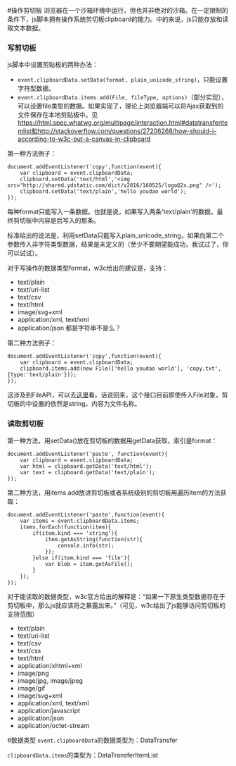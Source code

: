 #操作剪切板
浏览器在一个沙箱环境中运行，但也并非绝对的沙箱。在一定限制的条件下，js脚本拥有操作系统剪切板clipboard的能力。中的来说，js只能存放和读取文本数据。

### 写剪切板

js脚本中设置剪贴板的两种办法：

- ``event.clipboardData.setData(format, plain_unicode_string)``，只能设置字符型数据。
- ``event.clipboardData.items.add(File, fileType, options)``（部分实现），可以设置file类型的数据。如果实现了，理论上浏览器端可以将Ajax获取到的文件保存在本地剪贴板中。见 https://html.spec.whatwg.org/multipage/interaction.html#datatransferitemlist和http://stackoverflow.com/questions/27206268/how-should-i-according-to-w3c-put-a-canvas-in-clipboard

第一种方法例子：

```
document.addEventListener('copy',function(event){
	var clipboard = event.clipboardData;
	clipboard.setData('text/html','<img src="http://shared.ydstatic.com/dict/v2016/160525/logo@2x.png" />');
	clipboard.setData('text/plain','hello youdao world');
});
```
每种format只能写入一条数据。也就是说，如果写入两条'text/plain'的数据，最终剪切板中内容是后写入的那条。

标准给出的说法是，利用setData只能写入plain_unicode_string，如果向第二个参数传入非字符类型数据，结果是未定义的（至少不要期望能成功，我试过了，你可以试试）。

对于写操作的数据类型format，w3c给出的建议是，支持：

- text/plain
- text/uri-list
- text/csv
- text/html
- image/svg+xml
- application/xml, text/xml
- application/json
都是字符串不是么？

第二种方法例子：

```
document.addEventListener('copy',function(event){
	var clipboard = event.clipboardData;
	clipboard.items.add(new File(['hello youdao world'], 'copy.txt', {type:'text/plain'}));
});
```
这涉及到FileAPI，可以去[这里](http://www.w3.org/TR/FileAPI/#dfn-file)看。话说回来，这个接口目前即使传入File对象，剪切板的中设置的依然是string，内容为文件名称。



### 读取剪切板

第一种方法，用setData()放在剪切板的数据用getData获取，索引是format：

```
document.addEventListener('paste', function(event){
	var clipboard = event.clipboardData;
	var html = clipboard.getData('text/html');
	var text = clipboard.getData('text/plain');
});
```
第二种方法，用items.add放进剪切板或者系统级别的剪切板用遍历item的方法获取：

```
document.addEventListener('paste',function(event){
	var items = event.clipboardData.items;
	items.forEach(function(item){
		if(item.kind === 'string'){
			item.getAsString(function(str){
				console.info(str);
			});
		}else if(item.kind === 'file'){
			var blob = item.getAsFile();
		}
	});
});
```
对于能读取的数据类型，w3c官方给出的解释是：“如果一下原生类型数据存在于剪切板中，那么js就应该将之暴露出来。”（可见，w3c给出了js能够访问剪切板的支持范围）

- text/plain
- text/uri-list
- text/csv
- text/css
- text/html
- application/xhtml+xml
- image/png
- image/jpg, image/jpeg
- image/gif
- image/svg+xml
- application/xml, text/xml
- application/javascript
- application/json
- application/octet-stream

#数据类型
``event.clipboardData``的数据类型为：DataTransfer

``clipboardData.items``的类型为：DataTransferItemList


